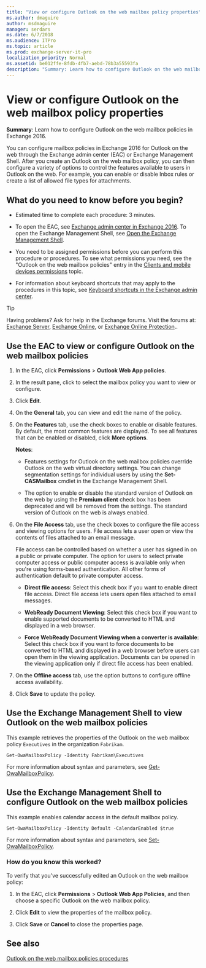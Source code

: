 ```yaml
---
title: "View or configure Outlook on the web mailbox policy properties"
ms.author: dmaguire
author: msdmaguire
manager: serdars
ms.date: 6/7/2018
ms.audience: ITPro
ms.topic: article
ms.prod: exchange-server-it-pro
localization_priority: Normal
ms.assetid: be012ffe-8fdb-4fb7-aebd-78b3a55593fa
description: "Summary: Learn how to configure Outlook on the web mailbox policies in Exchange 2016."
---
```


# View or configure Outlook on the web mailbox policy properties

 **Summary**: Learn how to configure Outlook on the web mailbox policies in Exchange 2016.
  
You can configure mailbox policies in Exchange 2016 for Outlook on the web through the Exchange admin center (EAC) or Exchange Management Shell. After you create an Outlook on the web mailbox policy, you can then configure a variety of options to control the features available to users in Outlook on the web. For example, you can enable or disable Inbox rules or create a list of allowed file types for attachments.
  
## What do you need to know before you begin?

- Estimated time to complete each procedure: 3 minutes.
    
- To open the EAC, see [Exchange admin center in Exchange 2016](../../architecture/client-access/exchange-admin-center.md). To open the Exchange Management Shell, see [Open the Exchange Management Shell](http://technet.microsoft.com/library/63976059-25f8-4b4f-b597-633e78b803c0.aspx).
    
- You need to be assigned permissions before you can perform this procedure or procedures. To see what permissions you need, see the "Outlook on the web mailbox policies" entry in the [Clients and mobile devices permissions](../../permissions/feature-permissions/client-and-mobile-device-permissions.md) topic.
    
- For information about keyboard shortcuts that may apply to the procedures in this topic, see [Keyboard shortcuts in the Exchange admin center](../../about-documentation/exchange-admin-center-keyboard-shortcuts.md).
    
> [!TIP]
> Having problems? Ask for help in the Exchange forums. Visit the forums at: [Exchange Server](https://go.microsoft.com/fwlink/p/?linkId=60612), [Exchange Online](https://go.microsoft.com/fwlink/p/?linkId=267542), or [Exchange Online Protection](https://go.microsoft.com/fwlink/p/?linkId=285351)..
  
## Use the EAC to view or configure Outlook on the web mailbox policies

1. In the EAC, click **Permissions** \> **Outlook Web App policies**.
    
2. In the result pane, click to select the mailbox policy you want to view or configure.
    
3. Click **Edit**.
    
4. On the **General** tab, you can view and edit the name of the policy.
    
5. On the **Features** tab, use the check boxes to enable or disable features. By default, the most common features are displayed. To see all features that can be enabled or disabled, click **More options**.
    
    **Notes**:

    - Features settings for Outlook on the web mailbox policies override Outlook on the web virtual directory settings. You can change segmentation settings for individual users by using the **Set-CASMailbox** cmdlet in the Exchange Management Shell.
  
    - The option to enable or disable the standard version of Outlook on the web by using the **Premium client** check box has been deprecated and will be removed from the settings. The standard version of Outlook on the web is always enabled.
  
6. On the **File Access** tab, use the check boxes to configure the file access and viewing options for users. File access lets a user open or view the contents of files attached to an email message.
    
    File access can be controlled based on whether a user has signed in on a public or private computer. The option for users to select private computer access or public computer access is available only when you're using forms-based authentication. All other forms of authentication default to private computer access.
    
    - **Direct file access**: Select this check box if you want to enable direct file access. Direct file access lets users open files attached to email messages.
    
    - **WebReady Document Viewing**: Select this check box if you want to enable supported documents to be converted to HTML and displayed in a web browser.
    
    - **Force WebReady Document Viewing when a converter is available**: Select this check box if you want to force documents to be converted to HTML and displayed in a web browser before users can open them in the viewing application. Documents can be opened in the viewing application only if direct file access has been enabled.
    
7. On the **Offline access** tab, use the option buttons to configure offline access availability.
    
8. Click **Save** to update the policy.
    
## Use the Exchange Management Shell to view Outlook on the web mailbox policies

This example retrieves the properties of the Outlook on the web mailbox policy `Executives` in the organization `Fabrikam`.
  
```
Get-OwaMailboxPolicy -Identity Fabrikam\Executives
```

For more information about syntax and parameters, see [Get-OwaMailboxPolicy](http://technet.microsoft.com/library/bdd580d3-8812-4b4a-93e8-c6401b0d2f0f.aspx).
  
## Use the Exchange Management Shell to configure Outlook on the web mailbox policies

This example enables calendar access in the default mailbox policy.
  
```
Set-OwaMailboxPolicy -Identity Default -CalendarEnabled $true
```

For more information about syntax and parameters, see [Set-OwaMailboxPolicy](http://technet.microsoft.com/library/530166f7-ab42-4609-ba73-9b5a39b567be.aspx).
  
### How do you know this worked?

To verify that you've successfully edited an Outlook on the web mailbox policy:
  
1. In the EAC, click **Permissions** \> **Outlook Web App Policies**, and then choose a specific Outlook on the web mailbox policy.
    
2. Click **Edit** to view the properties of the mailbox policy.
    
3. Click **Save** or **Cancel** to close the properties page.
    
## See also

[Outlook on the web mailbox policies procedures](http://technet.microsoft.com/library/2f9fc960-6d0b-472a-a81a-6d8b629b4d5d.aspx)


